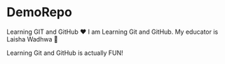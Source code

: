# DemoRepo
Learning GIT and GitHub ❤️
I am Learning Git and GitHub.
My educator is Laisha Wadhwa 🙂

Learning Git and GitHub is actually FUN!
